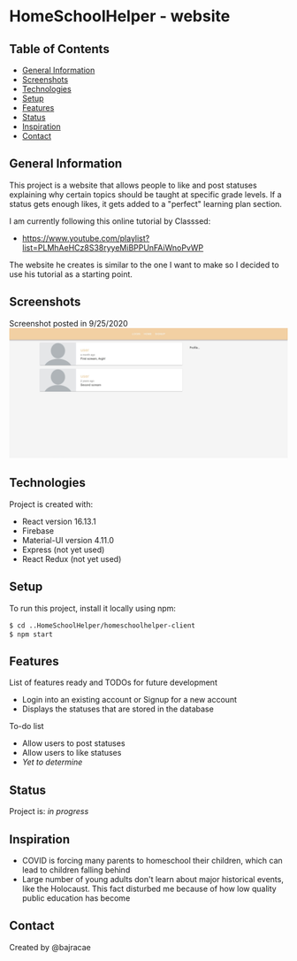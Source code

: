 # HomeSchoolHelper - website

## Table of Contents
* [General Information](#general-information)
* [Screenshots](#screenshots)
* [Technologies](#technologies)
* [Setup](#setup)
* [Features](#features)
* [Status](#status)
* [Inspiration](#inspiration)
* [Contact](#contact)

## General Information
This project is a website that allows people to like and post statuses explaining why certain topics should be taught at specific grade levels. If a status gets enough likes, it gets added to a "perfect" learning plan section.

I am currently following this online tutorial by Classsed: 

* https://www.youtube.com/playlist?list=PLMhAeHCz8S38ryyeMiBPPUnFAiWnoPvWP

The website he creates is similar to the one I want to make so I decided to use his tutorial as a starting point.

## Screenshots
Screenshot posted in 9/25/2020
![Current state](./img/currentscreenshot.JPG)

## Technologies
Project is created with:
* React version 16.13.1
* Firebase
* Material-UI version 4.11.0
* Express (not yet used)
* React Redux (not yet used)

## Setup
To run this project, install it locally using npm:
```
$ cd ..HomeSchoolHelper/homeschoolhelper-client
$ npm start
```

## Features
List of features ready and TODOs for future development
* Login into an existing account or Signup for a new account
* Displays the statuses that are stored in the database

To-do list
* Allow users to post statuses
* Allow users to like statuses
* *Yet to determine*

## Status
Project is: *in progress*

## Inspiration
* COVID is forcing many parents to homeschool their children, which can lead to children falling behind
* Large number of young adults don't learn about major historical events, like the Holocaust. This fact disturbed me because of how low quality public education has become

## Contact
Created by @bajracae
